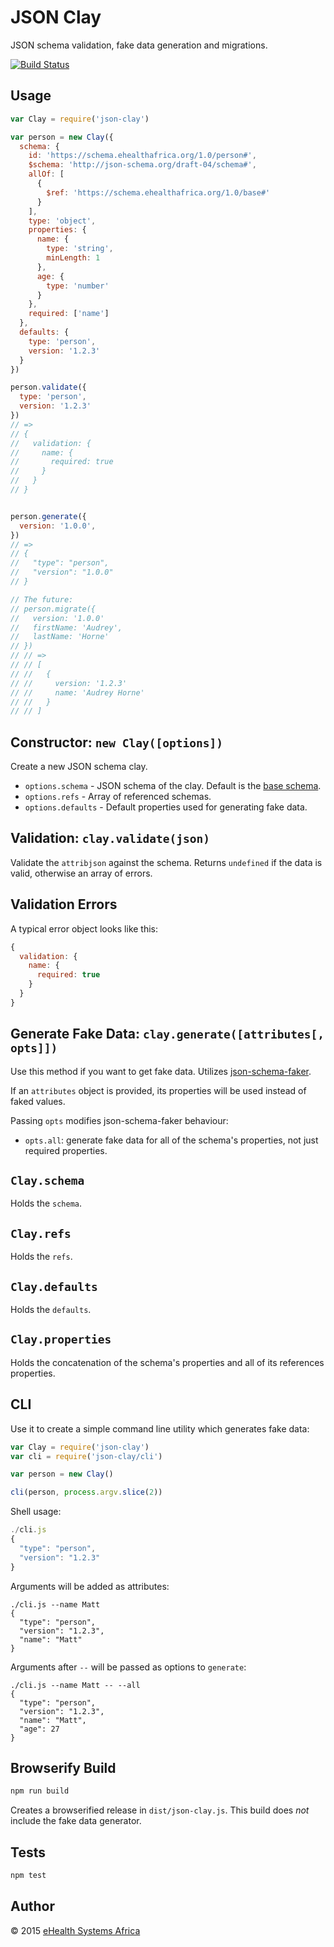 # JSON Clay
JSON schema validation, fake data generation and migrations.

[![Build
Status](https://travis-ci.org/eHealthAfrica/json-clay.svg)](https://travis-ci.org/eHealthAfrica/json-clay)


## Usage
```js
var Clay = require('json-clay')

var person = new Clay({
  schema: {
    id: 'https://schema.ehealthafrica.org/1.0/person#',
    $schema: 'http://json-schema.org/draft-04/schema#',
    allOf: [
      {
        $ref: 'https://schema.ehealthafrica.org/1.0/base#'
      }
    ],
    type: 'object',
    properties: {
      name: {
        type: 'string',
        minLength: 1
      },
      age: {
        type: 'number'
      }
    },
    required: ['name']
  },
  defaults: {
    type: 'person',
    version: '1.2.3'
  }
})

person.validate({
  type: 'person',
  version: '1.2.3'
})
// =>
// {
//   validation: {
//     name: {
//       required: true
//     }
//   }
// }


person.generate({
  version: '1.0.0',
})
// =>
// {
//   "type": "person",
//   "version": "1.0.0"
// }

// The future:
// person.migrate({
//   version: '1.0.0'
//   firstName: 'Audrey',
//   lastName: 'Horne'
// })
// // =>
// // [
// //   {
// //     version: '1.2.3'
// //     name: 'Audrey Horne'
// //   }
// // ]
```


## Constructor: `new Clay([options])`
Create a new JSON schema clay.

* `options.schema` - JSON schema of the clay. Default is the [base schema](schema.json).
* `options.refs` - Array of referenced schemas.
* `options.defaults` - Default properties used for generating fake data.


## Validation: `clay.validate(json)`
Validate the `attribjson` against the schema.
Returns `undefined` if the data is valid, otherwise an array of errors.


## Validation Errors
A typical error object looks like this:

```js
{
  validation: {
    name: {
      required: true
    }
  }
}
```


## Generate Fake Data: `clay.generate([attributes[, opts]])`
Use this method if you want to get fake data. Utilizes
[json-schema-faker](https://github.com/pateketrueke/json-schema-faker).

If an `attributes` object is provided, its properties will be used instead of
faked values.

Passing `opts` modifies json-schema-faker behaviour:

* `opts.all`: generate fake data for all of the schema's properties, not just required properties.

## `Clay.schema`
Holds the `schema`.


## `Clay.refs`
Holds the `refs`.


## `Clay.defaults`
Holds the `defaults`.


## `Clay.properties`
Holds the concatenation of the schema's properties and all of its references properties.

## CLI
Use it to create a simple command line utility which generates fake data:

```js
var Clay = require('json-clay')
var cli = require('json-clay/cli')

var person = new Clay()

cli(person, process.argv.slice(2))
```

Shell usage:

```js
./cli.js
{
  "type": "person",
  "version": "1.2.3"
}
```

Arguments will be added as attributes:

```shell
./cli.js --name Matt
{
  "type": "person",
  "version": "1.2.3",
  "name": "Matt"
}
```

Arguments after `--` will be passed as options to `generate`:

```shell
./cli.js --name Matt -- --all
{
  "type": "person",
  "version": "1.2.3",
  "name": "Matt",
  "age": 27
}
```

## Browserify Build
```sh
npm run build
```

Creates a browserified release in `dist/json-clay.js`.
This build does *not* include the fake data generator.


## Tests
```sh
npm test
```


## Author
© 2015 [eHealth Systems Africa](http://ehealthafrica.org)
